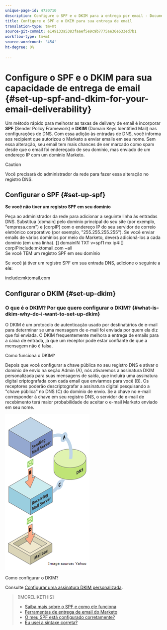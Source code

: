 ```yaml
---
unique-page-id: 4720710
description: Configure o SPF e o DKIM para a entrega por email - Documentos do Marketing - Documentação do produto
title: Configure o SPF e o DKIM para sua entrega de email
translation-type: tm+mt
source-git-commit: e149133a5383faaef5e9c9b7775ae36e633ed7b1
workflow-type: tm+mt
source-wordcount: '454'
ht-degree: 0%

---
```



# Configure o SPF e o DKIM para sua capacidade de entrega de email {#set-up-spf-and-dkim-for-your-email-deliverability}

Um método rápido para melhorar as taxas de delivery de email é incorporar **SPF** (Sender Policy Framework) e **DKIM** (Domain Keys Identified Mail) nas configurações de DNS. Com essa adição às entradas de DNS, você informa aos recipient que autorizou o Marketo a enviar emails em seu nome. Sem essa alteração, seu email tem mais chances de ser marcado como spam desde que o email foi endereçado de seu domínio, mas enviado de um endereço IP com um domínio Marketo.

>[!CAUTION]
>
>Você precisará do administrador da rede para fazer essa alteração no registro DNS.

## Configurar o SPF {#set-up-spf}

**Se você não tiver um registro SPF em seu domínio**

Peça ao administrador da rede para adicionar a seguinte linha às entradas DNS. Substitua [domain] pelo domínio principal do seu site (por exemplo, &quot;empresa.com&quot;) e [corpIP] com o endereço IP do seu servidor de correio eletrônico corporativo (por exemplo, &quot;255.255.255.255&quot;). Se você enviar emails de vários domínios por meio do Marketo, deverá adicioná-los a cada domínio (em uma linha).
[] domainIN TXT v=spf1 mx ip4:[] corpIPinclude:mktomail.com ~all\
Se você TEM um registro SPF em seu domínio

Se você já tiver um registro SPF em sua entrada DNS, adicione o seguinte a ele:

include:mktomail.com

## Configurar o DKIM {#set-up-dkim}

### O que é o DKIM? Por que quero configurar o DKIM? {#what-is-dkim-why-do-i-want-to-set-up-dkim}

O DKIM é um protocolo de autenticação usado por destinatários de e-mail para determinar se uma mensagem de e-mail foi enviada por quem ela diz que foi enviada. O DKIM frequentemente melhora a entrega de emails para a caixa de entrada, já que um receptor pode estar confiante de que a mensagem não é falsa.

Como funciona o DKIM?

Depois que você configurar a chave pública no seu registro DNS e ativar o domínio de envio na seção Admin (A), nós ativaremos a assinatura DKIM personalizada para suas mensagens de saída, que incluirá uma assinatura digital criptografada com cada email que enviarmos para você (B). Os receptores poderão descriptografar a assinatura digital pesquisando a &quot;chave pública&quot; no DNS (C) do domínio de envio. Se a chave no e-mail corresponder à chave em seu registro DNS, o servidor de e-mail de recebimento terá maior probabilidade de aceitar o e-mail Marketo enviado em seu nome.

![](assets/image2015-1-12-13-3a56-3a55.png)

Como configurar o DKIM?

Consulte [Configurar uma assinatura DKIM personalizada](set-up-a-custom-dkim-signature.md).

>[!MORELIKETHIS]
>
>* [Saiba mais sobre o SPF e como ele funciona](http://www.open-spf.org/Introduction/)
>* [Ferramentas de entrega de email do Marketo](https://www.marketo.com/software/email-marketing/email-deliverability/)
>* [O meu SPF está configurado corretamente?](http://www.kitterman.com/spf/validate.html)
>* [Eu usei a sintaxe correta?](http://www.open-spf.org/SPF_Record_Syntax/)

>




